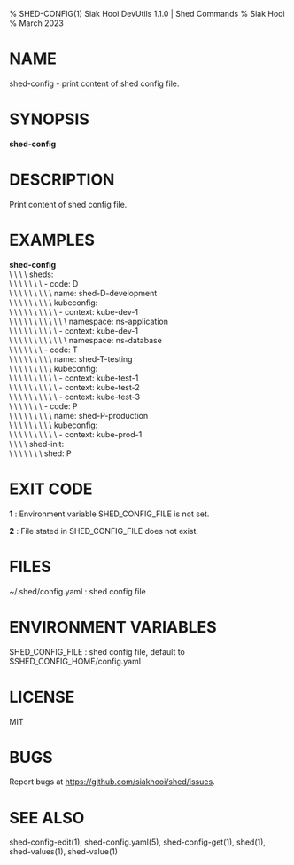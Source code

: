 % SHED-CONFIG(1) Siak Hooi DevUtils 1.1.0 | Shed Commands
% Siak Hooi
% March 2023

# NAME
shed-config - print content of shed config file.

# SYNOPSIS
**shed-config**

# DESCRIPTION
Print content of shed config file.

# EXAMPLES
**shed-config**\
\ \ \ \  sheds:\
\ \ \ \ \ \ \ - code: D\
\ \ \ \ \ \ \ \ \ name: shed-D-development\
\ \ \ \ \ \ \ \ \ kubeconfig:\
\ \ \ \ \ \ \ \ \ \  - context: kube-dev-1\
\ \ \ \ \ \ \ \ \ \ \ \  namespace: ns-application\
\ \ \ \ \ \ \ \ \ \  - context: kube-dev-1\
\ \ \ \ \ \ \ \ \ \ \ \  namespace: ns-database\
\ \ \ \ \ \ \ - code: T\
\ \ \ \ \ \ \ \ \ name: shed-T-testing\
\ \ \ \ \ \ \ \ \ kubeconfig:\
\ \ \ \ \ \ \ \ \ \  - context: kube-test-1\
\ \ \ \ \ \ \ \ \ \  - context: kube-test-2\
\ \ \ \ \ \ \ \ \ \  - context: kube-test-3\
\ \ \ \ \ \ \ - code: P\
\ \ \ \ \ \ \ \ \ name: shed-P-production\
\ \ \ \ \ \ \ \ \ kubeconfig:\
\ \ \ \ \ \ \ \ \ \  - context: kube-prod-1\
\ \ \ \  shed-init:\
\ \ \ \ \ \ \ shed: P

# EXIT CODE
**1**
: Environment variable SHED_CONFIG_FILE is not set.

**2**
: File stated in SHED_CONFIG_FILE does not exist.

# FILES
~/.shed/config.yaml
: shed config file

# ENVIRONMENT VARIABLES
SHED_CONFIG_FILE
: shed config file, default to $SHED_CONFIG_HOME/config.yaml

# LICENSE
MIT

# BUGS
Report bugs at https://github.com/siakhooi/shed/issues.

# SEE ALSO
shed-config-edit(1), shed-config.yaml(5), shed-config-get(1), shed(1), shed-values(1), shed-value(1)
